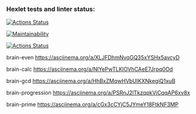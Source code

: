 ### Hexlet tests and linter status:
[![Actions Status](https://github.com/kostin-an/python-project-lvl1/workflows/hexlet-check/badge.svg)](https://github.com/kostin-an/python-project-lvl1/actions)

[![Maintainability](https://api.codeclimate.com/v1/badges/a99a88d28ad37a79dbf6/maintainability)](https://codeclimate.com/github/codeclimate/codeclimate/maintainability)

[![Actions Status](https://github.com/kostin-an/python-project-lvl1/workflows/test_lint/badge.svg)](https://github.com/kostin-an/python-project-lvl1/actions)

brain-even
https://asciinema.org/a/XLJFDhmNvqGQ35xYSHx5avcyD

brain-calc
https://asciinema.org/a/NlYePwTLKlOVhCAeE7Jrpq0Od

brain-gcd
https://asciinema.org/a/HhBxZMqwHVbUIKXNkegiQ1xuB

brain-progression
https://asciinema.org/a/PSRnJ2lTkzqpkViCqqAP6xv8x

brain-prime
https://asciinema.org/a/cGx3cCYjC5JYmeY18FtkNF3MP
